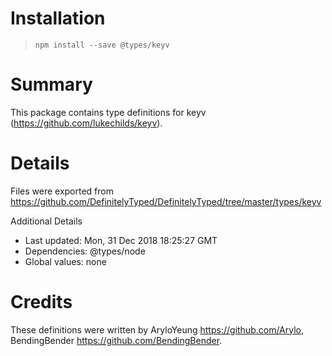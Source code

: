 # Installation
> `npm install --save @types/keyv`

# Summary
This package contains type definitions for keyv (https://github.com/lukechilds/keyv).

# Details
Files were exported from https://github.com/DefinitelyTyped/DefinitelyTyped/tree/master/types/keyv

Additional Details
 * Last updated: Mon, 31 Dec 2018 18:25:27 GMT
 * Dependencies: @types/node
 * Global values: none

# Credits
These definitions were written by AryloYeung <https://github.com/Arylo>, BendingBender <https://github.com/BendingBender>.
